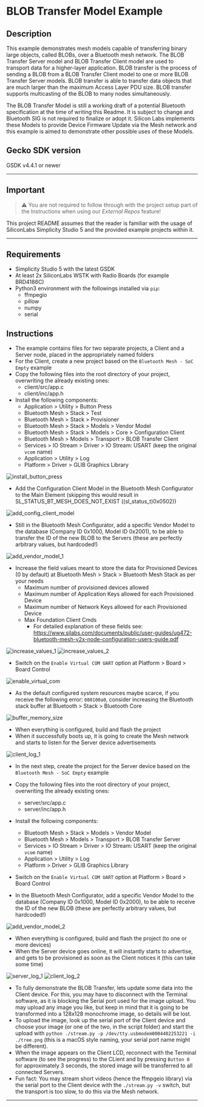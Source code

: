 # BLOB Transfer Model Example #

## Description ##

This example demonstrates mesh models capable of transferring binary large objects, called BLOBs, over a Bluetooth mesh network. The BLOB Transfer Server model and BLOB Transfer Client model are used to transport data for a higher-layer application. BLOB transfer is the process of sending a BLOB from a BLOB Transfer Client model to one or more BLOB Transfer Server models. BLOB transfer is able to transfer data objects that are much larger than the maximum Access Layer PDU size. BLOB transfer supports multicasting of the BLOB to many nodes simultaneously.

The BLOB Transfer Model is still a working draft of a potential Bluetooth specification at the time of writing this Readme. It is subject to change and Bluetooth SIG is not required to finalize or adopt it. Silicon Labs implements these Models to provide Device Firmware Update via the Mesh network and this example is aimed to demonstrate other possible uses of these Models.

## Gecko SDK version ##

GSDK v4.4.1 or newer

---

## Important

> ⚠ You are not required to follow through with the project setup part of the Instructions when using our *External Repos* feature!

This project README assumes that the reader is familiar with the usage of SiliconLabs Simplicity Studio 5 and the provided example projects within it.

---

## Requirements

  - Simplicity Studio 5 with the latest GSDK
  - At least 2x SiliconLabs WSTK with Radio Boards (for example BRD4186C)
  - Python3 environment with the followings installed via ```pip```:
    - ffmpegio
    - pillow
    - numpy
    - serial

## Instructions

  - The example contains files for two separate projects, a Client and a Server node, placed in the appropriately named folders
  - For the Client, create a new project based on the ```Bluetooth Mesh - SoC Empty``` example
  - Copy the following files into the root directory of your project, overwriting the already existing ones:
    - client/src/app.c
    - client/inc/app.h
  - Install the following components:
    - Application > Utility > Button Press
    - Bluetooth Mesh > Stack > Test
    - Bluetooth Mesh > Stack > Provisioner
    - Bluetooth Mesh > Stack > Models > Vendor Model
    - Bluetooth Mesh > Stack > Models > Core > Configuration Client
    - Bluetooth Mesh > Models > Transport > BLOB Transfer Client
    - Services > IO Stream > Driver > IO Stream: USART (keep the original ```vcom``` name)
    - Application > Utility > Log
    - Platform > Driver > GLIB Graphics Library

  ![install_button_press](images/install_button_press.png)

  - Add the Configuration Client Model in the Bluetooth Mesh Configurator to the Main Element (skipping this would result in SL_STATUS_BT_MESH_DOES_NOT_EXIST ((sl_status_t)0x0502))
 
  ![add_config_client_model](images/add_config_client_model.png)

  - Still in the Bluetooth Mesh Configurator, add a specific Vendor Model to the database (Company ID 0x1000, Model ID 0x2001), to be able to transfer the ID of the new BLOB to the Servers (these are perfectly arbitrary values, but hardcoded!)
 
  ![add_vendor_model_1](images/add_vendor_model_1.png)

  - Increase the field values meant to store the data for Provisioned Devices (0 by default) at Bluetooth Mesh > Stack > Bluetooth Mesh Stack as per your needs
    - Maximum number of provisioned devices allowed
    - Maximum number of Application Keys allowed for each Provisioned Device
    - Maximum number of Network Keys allowed for each Provisioned Device
    - Max Foundation Client Cmds
      - For detailed explanation of these fields see: https://www.silabs.com/documents/public/user-guides/ug472-bluetooth-mesh-v2x-node-configuration-users-guide.pdf

  ![increase_values_1](images/increase_values_1.png)
  ![increase_values_2](images/increase_values_2.png)

  - Switch on the ```Enable Virtual COM UART``` option at Platform > Board > Board Control

  ![enable_virtual_com](images/enable_virtual_com.png)

  - As the default configured system resources maybe scarce, if you receive the following error: ```080100a0```, consider increasing the Bluetooth stack buffer at Bluetooth > Stack > Bluetooth Core

  ![buffer_memory_size](images/buffer_memory_size.png)

  - When everything is configured, build and flash the project
  - When it successfully boots up, it is going to create the Mesh network and starts to listen for the Server device advertisements

  ![client_log_1](images/client_log_1.png)

  - In the next step, create the project for the Server device based on the ```Bluetooth Mesh - SoC Empty``` example
  - Copy the following files into the root directory of your project, overwriting the already existing ones:
    - server/src/app.c
    - server/inc/app.h
  - Install the following components:
    - Bluetooth Mesh > Stack > Models > Vendor Model
    - Bluetooth Mesh > Models > Transport > BLOB Transfer Server
    - Services > IO Stream > Driver > IO Stream: USART (keep the original ```vcom``` name)
    - Application > Utility > Log
    - Platform > Driver > GLIB Graphics Library
  - Switch on the ```Enable Virtual COM UART``` option at Platform > Board > Board Control

  - In the Bluetooth Mesh Configurator, add a specific Vendor Model to the database (Company ID 0x1000, Model ID 0x2000), to be able to receive the ID of the new BLOB (these are perfectly arbitrary values, but hardcoded!)
 
  ![add_vendor_model_2](images/add_vendor_model_2.png)

  - When everything is configured, build and flash the project (to one or more devices)
  - When the Server device goes online, it will instantly starts to advertise, and gets to be provisioned as soon as the Client notices it (this can take some time)

  ![server_log_1](images/server_log_1.png)
  ![client_log_2](images/client_log_2.png)

  - To fully demonstrate the BLOB Transfer, lets update some data into the Client device. For this, you may have to disconnect with the Terminal software, as it is blocking the Serial port used for the image upload. You may upload any image you like, but keep in mind that it is going to be transformed into a 128x128 monochrome image, so details will be lost.
  - To upload the image, look up the serial port of the Client device and choose your image (or one of the two, in the script folder) and start the upload with ```python ./stream.py -p /dev/tty.usbmodem0004402253221 -i ./tree.png``` (this is a macOS style naming, your serial port name might be different).
  - When the image appears on the Client LCD, reconnect with the Terminal software (to see the progress) to the CLient and by pressing ```Button 0``` for approximately 3 seconds, the stored image will be transferred to all connected Servers.
  - Fun fact: You may stream short videos (hence the ffmpgeio library) via the serial port to the Client device with the ```./stream.py -v``` switch, but the transport is too slow, to do this via the Mesh network.

---